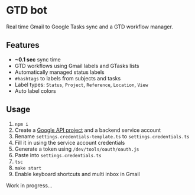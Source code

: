 # GTD bot

Real time Gmail to Google Tasks sync and a GTD workflow manager.

## Features

* **~0.1 sec** sync time
* GTD workflows using Gmail labels and GTasks lists
* Automatically managed status labels
* `#hashtags` to labels from subjects and tasks
* Label types: `Status`, `Project`, `Reference`, `Location`, `View`
* Auto label colors

## Usage

1.  `npm i`
1.  Create a [Google API project](https://console.cloud.google.com/iam-admin/) and a backend service account
1.  Rename `settings.credentials-template.ts` to `settings.credentials.ts`
1.  Fill it in using the service account credentials
1.  Generate a token using `/dev/tools/oauth/oauth.js`
1.  Paste into `settings.credentials.ts`
1.  `tsc`
1.  `make start`
1.  Enable keyboard shortcuts and multi inbox in Gmail

Work in progress...
